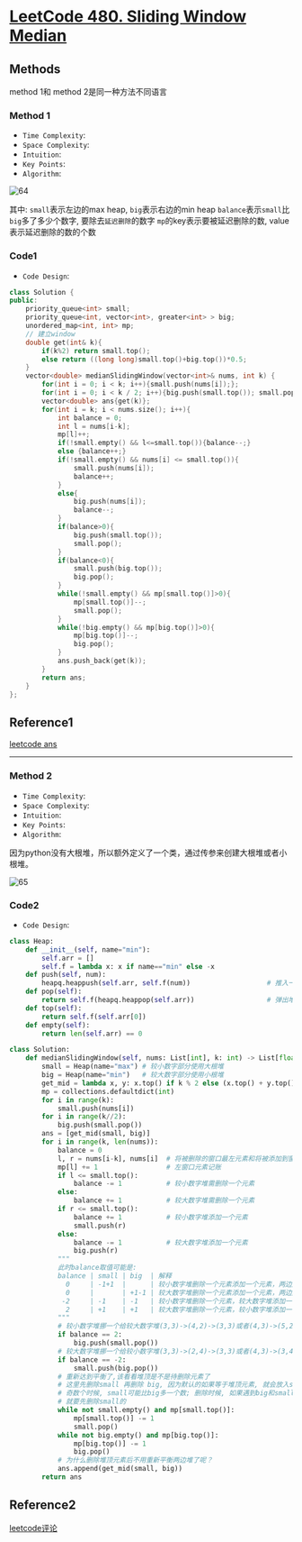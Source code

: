 # [LeetCode 480. Sliding Window Median](https://leetcode-cn.com/problems/sliding-window-median/)

## Methods

method 1和 method 2是同一种方法不同语言

### Method 1

* `Time Complexity`:
* `Space Complexity`:
* `Intuition`:
* `Key Points`:
* `Algorithm`:

![64](../../Image/64.png)

其中:
`small`表示左边的max heap, `big`表示右边的min heap
`balance`表示`small`比`big`多了多少个数字, 要除去`延迟删除`的数字
`mp`的key表示要被延迟删除的数, value表示延迟删除的数的个数

### Code1

* `Code Design`:

```cpp
class Solution {
public:
    priority_queue<int> small;
    priority_queue<int, vector<int>, greater<int> > big;
    unordered_map<int, int> mp;
    // 建立window
    double get(int& k){
        if(k%2) return small.top();
        else return ((long long)small.top()+big.top())*0.5;
    }
    vector<double> medianSlidingWindow(vector<int>& nums, int k) {
        for(int i = 0; i < k; i++){small.push(nums[i]);};
        for(int i = 0; i < k / 2; i++){big.push(small.top()); small.pop();}
        vector<double> ans{get(k)};
        for(int i = k; i < nums.size(); i++){
            int balance = 0;
            int l = nums[i-k];
            mp[l]++;
            if(!small.empty() && l<=small.top()){balance--;}
            else {balance++;}
            if(!small.empty() && nums[i] <= small.top()){
                small.push(nums[i]);
                balance++;
            }
            else{
                big.push(nums[i]);
                balance--;
            }
            if(balance>0){
                big.push(small.top());
                small.pop();
            }
            if(balance<0){
                small.push(big.top());
                big.pop();
            }
            while(!small.empty() && mp[small.top()]>0){
                mp[small.top()]--;
                small.pop();
            }
            while(!big.empty() && mp[big.top()]>0){
                mp[big.top()]--;
                big.pop();
            }
            ans.push_back(get(k));
        }
        return ans;
    }
};

```

## Reference1

[leetcode ans](https://leetcode-cn.com/problems/sliding-window-median/solution/feng-xian-dui-chong-shuang-dui-dui-ding-hq1dt/)

----------------------

### Method 2

* `Time Complexity`:
* `Space Complexity`:
* `Intuition`:
* `Key Points`:
* `Algorithm`:

因为python没有大根堆，所以额外定义了一个类，通过传参来创建大根堆或者小根堆。

![65](../../Image/65.png)

### Code2

* `Code Design`:

```python
class Heap:
    def __init__(self, name="min"):
        self.arr = []
        self.f = lambda x: x if name=="min" else -x
    def push(self, num):
        heapq.heappush(self.arr, self.f(num))                   # 推入一个
    def pop(self):
        return self.f(heapq.heappop(self.arr))                  # 弹出堆顶
    def top(self):
        return self.f(self.arr[0])
    def empty(self):
        return len(self.arr) == 0

class Solution:
    def medianSlidingWindow(self, nums: List[int], k: int) -> List[float]:
        small = Heap(name="max") # 较小数字部分使用大根堆
        big = Heap(name="min")   # 较大数字部分使用小根堆
        get_mid = lambda x, y: x.top() if k % 2 else (x.top() + y.top()) / 2
        mp = collections.defaultdict(int)
        for i in range(k):
            small.push(nums[i])
        for i in range(k//2):
            big.push(small.pop())
        ans = [get_mid(small, big)]
        for i in range(k, len(nums)):
            balance = 0
            l, r = nums[i-k], nums[i]  # 将被删除的窗口最左元素和将被添加到窗口最右的元素
            mp[l] += 1                 # 左窗口元素记账
            if l <= small.top():
                balance -= 1           # 较小数字堆需删除一个元素
            else:
                balance += 1           # 较大数字堆需删除一个元素
            if r <= small.top():
                balance += 1           # 较小数字堆添加一个元素
                small.push(r)
            else:
                balance -= 1           # 较大数字堆添加一个元素
                big.push(r)
            """
            此时balance取值可能是:
            balance | small | big  | 解释
              0     | -1+1  |      | 较小数字堆删除一个元素添加一个元素，两边还是平衡的
              0     |       | +1-1 | 较大数字堆删除一个元素添加一个元素，两边还是平衡的
             -2     | -1    | -1   | 较小数字堆删除一个元素，较大数字堆添加一个元素，失衡
              2     | +1    | +1   | 较大数字堆删除一个元素，较小数字堆添加一个元素，失衡
            """
            # 较小数字堆挪一个给较大数字堆(3,3)->(4,2)->(3,3)或者(4,3)->(5,2)->(4,3)
            if balance == 2:
                big.push(small.pop())
            # 较大数字堆挪一个给较小数字堆(3,3)->(2,4)->(3,3)或者(4,3)->(3,4)->(4,3)
            if balance == -2:
                small.push(big.pop())
            # 重新达到平衡了,该看看堆顶是不是待删除元素了
            # 这里先删除small 再删除 big, 因为默认的如果等于堆顶元素, 就会放入small中, 所以
            # 奇数个时候, small可能比big多一个数; 删除时候, 如果遇到big和small的堆顶元素相同 但是只需要删除一个的时候,
            # 就要先删除small的
            while not small.empty() and mp[small.top()]:
                mp[small.top()] -= 1
                small.pop()
            while not big.empty() and mp[big.top()]:
                mp[big.top()] -= 1
                big.pop()
            # 为什么删除堆顶元素后不用重新平衡两边堆了呢？
            ans.append(get_mid(small, big))
        return ans
```

## Reference2

[leetcode评论](https://leetcode-cn.com/problems/sliding-window-median/solution/feng-xian-dui-chong-shuang-dui-dui-ding-hq1dt/)
